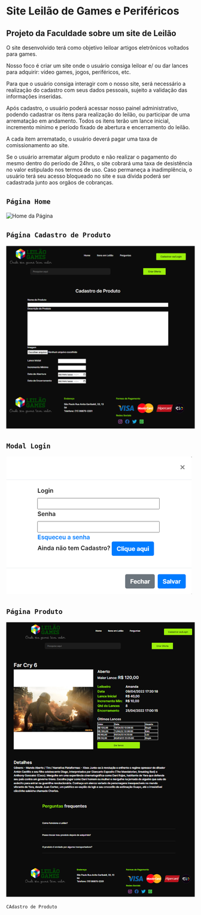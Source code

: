 # Site Leilão de Games e Periféricos
## Projeto da Faculdade sobre um site de Leilão

O site desenvolvido terá como objetivo leiloar artigos eletrônicos voltados para games.

Nosso foco é criar um site onde o usuário consiga leiloar e/ ou dar lances para adquirir: vídeo games,
jogos, periféricos, etc.

Para que o usuário consiga interagir com o nosso site, será necessário a realização do cadastro com
seus dados pessoais, sujeito a validação das informações inseridas.

Após cadastro, o usuário poderá acessar nosso painel administrativo, podendo cadastrar os itens
para realização do leilão, ou participar de uma arrematação em andamento. Todos os itens terão um
lance inicial, incremento mínimo e período fixado de abertura e encerramento do leilão.

A cada item arrematado, o usuário deverá pagar uma taxa de comissionamento ao site.

Se o usuário arrematar algum produto e não realizar o pagamento do mesmo dentro do período de
24hrs, o site cobrará uma taxa de desistência no valor estipulado nos termos de uso. Caso
permaneça a inadimplência, o usuário terá seu acesso bloqueado no site e sua dívida poderá ser
cadastrada junto aos orgãos de cobranças.

## `Página Home`

![Home da Página](PrintTelas/Home.PNGHome.PNG)

## `Página Cadastro de Produto`

![CAdastro de Produto](PrintTelas/Cadastro-Produto.PNG)

## `Modal Login`

![Modal Login](PrintTelas/Modal-Login.PNG)

## `Página Produto`

![Página Produto](PrintTelas/Produto.PNG)

`CAdastro de Produto`